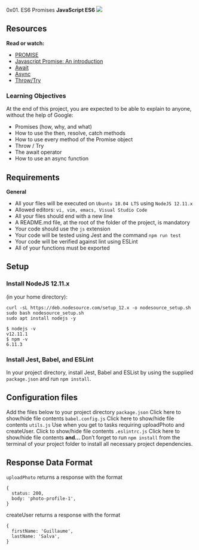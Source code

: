  0x01. ES6 Promises
**JavaScript ES6**
![](https://s3.amazonaws.com/alx-intranet.hbtn.io/uploads/medias/2019/12/75862d67ca51a042003c.jpeg)
## Resources
**Read or watch:**

* [PROMISE](https://intranet.alxswe.com/rltoken/j_0FTFbkTg42JMcAbNPOVQ "PROMISE")
* [Javascript Promise: An introduction](https://intranet.alxswe.com/rltoken/2Q2LzNFokcUwpA2u3FKG6Q "Javascript Promise: An introduction")
* [Await](https://intranet.alxswe.com/rltoken/UXb3S2PMBe-SLJ55isMcow "Await")
* [Async](https://intranet.alxswe.com/rltoken/_K0C7pgEjwaIzU9RpwCb8g "Async")
* [Throw/Try](https://intranet.alxswe.com/rltoken/UTjDgvKk5l892Xslh0vqcQ "Throw/Try")
### Learning Objectives
At the end of this project, you are expected to be able to explain to anyone, without the help of Google:
* Promises (how, why, and what)
* How to use the then, resolve, catch methods
* How to use every method of the Promise object
* Throw / Try
* The await operator
* How to use an async function
## Requirements
**General**
* All your files will be executed on `Ubuntu 18.04 LTS` using `NodeJS 12.11.x`
* Allowed editors: `vi, vim, emacs, Visual Studio Code`
* All your files should end with a new line
* A README.md file, at the root of the folder of the project, is mandatory
* Your code should use the `js` extension
* Your code will be tested using Jest and the command `npm run test`
* Your code will be verified against lint using ESLint
* All of your functions must be exported
## Setup
### Install NodeJS 12.11.x
(in your home directory):
```
curl -sL https://deb.nodesource.com/setup_12.x -o nodesource_setup.sh
sudo bash nodesource_setup.sh
sudo apt install nodejs -y
```
```
$ nodejs -v
v12.11.1
$ npm -v
6.11.3
```
### Install Jest, Babel, and ESLint
In your project directory, install Jest, Babel and ESList by using the supplied `package.json` and run `npm install`.
## Configuration files
Add the files below to your project directory
`package.json`
Click here to show/hide file contents
`babel.config.js`
Click here to show/hide file contents
`utils.js`
Use when you get to tasks requiring uploadPhoto and createUser.
Click to show/hide file contents
`.eslintrc.js`
Click here to show/hide file contents
**and…**
Don’t forget to run `npm install` from the terminal of your project folder to install all necessary project dependencies.
## Response Data Format
`uploadPhoto` returns a response with the format
```
{
  status: 200,
  body: 'photo-profile-1',
}
```
createUser returns a response with the format
```
{
  firstName: 'Guillaume',
  lastName: 'Salva',
}
```
